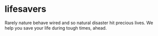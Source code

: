 # lifesavers
Rarely nature behave wired and so natural disaster hit precious lives. We help you save your life during tough times, ahead.

